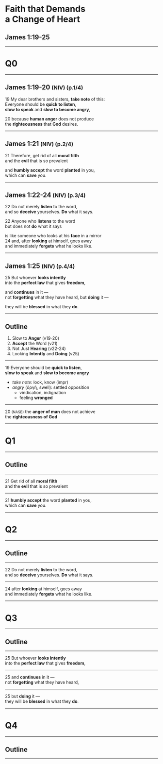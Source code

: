 <!-- .slide: data-background-image="https://sermons.seanho.com/img/bg/unsplash-pZVi92S-ZMs-hands_raised.jpg" -->
# Faith that Demands <br/> a Change of Heart
## James 1:19-25

---
<!-- .slide: class="Q" data-background="white" -->
# Q0

---
## James 1:19-20 <small>(NIV) (p.1/4)</small>
<span class="hl2">19</span>
My dear brothers and sisters, **take note** of this: <br/>
Everyone should be **quick to listen**, <br/>
**slow to speak** and **slow to become angry**,

<span class="hl2">20</span>
because **human anger** does not produce <br/>
the **righteousness** that **God** desires.

---
## James 1:21 <small>(NIV) (p.2/4)</small>
<span class="hl2">21</span>
Therefore, get rid of all **moral filth** <br/>
and the **evil** that is so prevalent

and **humbly accept** the word **planted** in you, <br/>
which can **save** you.

---
## James 1:22-24 <small>(NIV) (p.3/4)</small>
<span class="hl2">22</span>
Do not merely **listen** to the word, <br/>
and so **deceive** yourselves. **Do** what it says.

<span class="hl2">22</span>
Anyone who **listens** to the word <br/>
but does not **do** what it says

is like someone who looks at his **face** in a mirror <br/>
<span class="hl2">24</span>
and, after **looking** at himself, goes away <br/>
and immediately **forgets** what he looks like.

---
## James 1:25 <small>(NIV) (p.4/4)</small>
<span class="hl2">25</span>
But whoever **looks intently** <br/>
into the **perfect law** that gives **freedom**,

and **continues** in it — <br/>
not **forgetting** what they have heard, but **doing** it —

they will be **blessed** in what they **do**.

---
<!-- .slide: data-background-image="https://sermons.seanho.com/img/bg/unsplash-pZVi92S-ZMs-hands_raised.jpg" -->
## Outline
1. Slow to **Anger** <span class="hl2">(v19-20)</span>
2. **Accept** the Word <span class="hl2">(v21)</span>
3. Not Just **Hearing** <span class="hl2">(v22-24)</span>
3. Looking **Intently** and **Doing** <span class="hl2">(v25)</span>

---
<span class="hl2">19</span>
Everyone should be **quick to listen**, <br/>
**slow to speak** and **slow to become angry**

>>>
+ *take note*: look, know (impr)
+ *angry* (ὀργή, swell): settled opposition
  + vindication, indignation
  + feeling **wronged**

---
<span class="hl2">20 <small>(NASB)</small></span>
the **anger of man** does not achieve <br/>
the **righteousness of God**

---
<!-- .slide: class="Q" data-background="white" -->
# Q1

---
<!-- .slide: data-background-image="https://sermons.seanho.com/img/bg/unsplash-pZVi92S-ZMs-hands_raised.jpg" -->
## Outline

---
<span class="hl2">21</span>
Get rid of all **moral filth** <br/>
and the **evil** that is so prevalent

---
<span class="hl2">21</span>
**humbly accept** the word **planted** in you, <br/>
which can **save** you.

---
<!-- .slide: class="Q" data-background="white" -->
# Q2

---
<!-- .slide: data-background-image="https://sermons.seanho.com/img/bg/unsplash-pZVi92S-ZMs-hands_raised.jpg" -->
## Outline

---
<span class="hl2">22</span>
Do not merely **listen** to the word, <br/>
and so **deceive** yourselves. **Do** what it says.

---
<span class="hl2">24</span>
after **looking** at himself, goes away <br/>
and immediately **forgets** what he looks like.

---
<!-- .slide: class="Q" data-background="white" -->
# Q3

---
<!-- .slide: data-background-image="https://sermons.seanho.com/img/bg/unsplash-pZVi92S-ZMs-hands_raised.jpg" -->
## Outline

---
<span class="hl2">25</span>
But whoever **looks intently** <br/>
into the **perfect law** that gives **freedom**,

---
<span class="hl2">25</span>
and **continues** in it — <br/>
not **forgetting** what they have heard,

---
<span class="hl2">25</span>
but **doing** it — <br/>
they will be **blessed** in what they **do**.

---
<!-- .slide: class="Q" data-background="white" -->
# Q4

---
<!-- .slide: data-background-image="https://sermons.seanho.com/img/bg/unsplash-pZVi92S-ZMs-hands_raised.jpg" -->
## Outline

---
<!-- .slide: data-background-image="https://sermons.seanho.com/img/bg/unsplash-pZVi92S-ZMs-hands_raised.jpg" class="empty" -->
